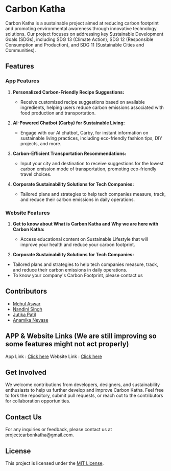 # Carbon Katha

Carbon Katha is a sustainable project aimed at reducing carbon footprint and promoting environmental awareness through innovative technology solutions. Our project focuses on addressing key Sustainable Development Goals (SDGs), including SDG 13 (Climate Action), SDG 12 (Responsible Consumption and Production), and SDG 11 (Sustainable Cities and Communities).

## Features

### App Features

1. **Personalized Carbon-Friendly Recipe Suggestions:**
   - Receive customized recipe suggestions based on available ingredients, helping users reduce carbon emissions associated with food production and transportation.

2. **AI-Powered Chatbot (Carby) for Sustainable Living:**
   - Engage with our AI chatbot, Carby, for instant information on sustainable living practices, including eco-friendly fashion tips, DIY projects, and more.

3. **Carbon-Efficient Transportation Recommendations:**
   - Input your city and destination to receive suggestions for the lowest carbon emission mode of transportation, promoting eco-friendly travel choices.

4. **Corporate Sustainability Solutions for Tech Companies:**
   - Tailored plans and strategies to help tech companies measure, track, and reduce their carbon emissions in daily operations.

### Website Features

1. **Get to know about What is Carbon Katha and Why we are here with Carbon Katha:**
   - Access educational content on Sustainable Lifestyle that will improve your health and reduce your carbon footprint.
  
2.  **Corporate Sustainability Solutions for Tech Companies:**
   - Tailored plans and strategies to help tech companies measure, track, and reduce their carbon emissions in daily operations.
   - To know your company's Carbon Footprint, please contact us


## Contributors
- [Mehul Aswar](https://github.com/mehulaswar06)
- [Nandini Singh](https://github.com/HeyfromNandini)
- [Jutika Patil](https://github.com/jutikapatil16)
- [Anamika Nevase](https://github.com/anamika-netizen)

## APP & Website Links (We are still improving so some features might not act properly)
App Link : [Click here](https://drive.google.com/drive/folders/1tqAnPH55TKr-7teuUiLM72a5b0WgF0CE)
Website Link : [Click here](https://projectcarbonkatha.vercel.app/) 

## Get Involved
We welcome contributions from developers, designers, and sustainability enthusiasts to help us further develop and improve Carbon Katha. Feel free to fork the repository, submit pull requests, or reach out to the contributors for collaboration opportunities.

## Contact Us
For any inquiries or feedback, please contact us at [projectcarbonkatha@gmail.com](mailto:projectcarbonkatha@gmail.com).

## License
This project is licensed under the [MIT License](LICENSE).
